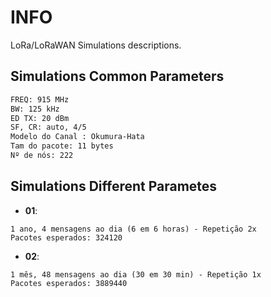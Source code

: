 # INFO
LoRa/LoRaWAN Simulations descriptions.

## Simulations Common Parameters 
```bash
FREQ: 915 MHz
BW: 125 kHz
ED TX: 20 dBm
SF, CR: auto, 4/5
Modelo do Canal : Okumura-Hata
Tam do pacote: 11 bytes
Nº de nós: 222
```



## Simulations Different Parametes

- **01**:
```
1 ano, 4 mensagens ao dia (6 em 6 horas) - Repetição 2x
Pacotes esperados: 324120
```
- **02**: 
```
1 mês, 48 mensagens ao dia (30 em 30 min) - Repetição 1x
Pacotes esperados: 3889440
```



